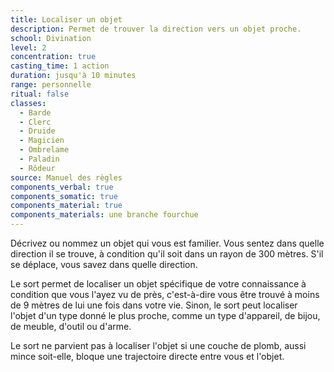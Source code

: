 ```yaml
---
title: Localiser un objet
description: Permet de trouver la direction vers un objet proche.
school: Divination
level: 2
concentration: true
casting_time: 1 action
duration: jusqu'à 10 minutes
range: personnelle
ritual: false
classes:
  - Barde
  - Clerc
  - Druide
  - Magicien
  - Ombrelame
  - Paladin
  - Rôdeur
source: Manuel des règles
components_verbal: true
components_somatic: true
components_material: true
components_materials: une branche fourchue
---
```

Décrivez ou nommez un objet qui vous est familier. Vous sentez dans quelle direction il se trouve, à condition qu'il soit dans un rayon de 300 mètres. S'il se déplace, vous savez dans quelle direction.

Le sort permet de localiser un objet spécifique de votre connaissance à condition que vous l'ayez vu de près, c'est-à-dire vous être trouvé à moins de 9 mètres de lui une fois dans votre vie. Sinon, le sort peut localiser l'objet d'un type donné le plus proche, comme un type d'appareil, de bijou, de meuble, d'outil ou d'arme.

Le sort ne parvient pas à localiser l'objet si une couche de plomb, aussi mince soit-elle, bloque une trajectoire directe entre vous et l'objet.

